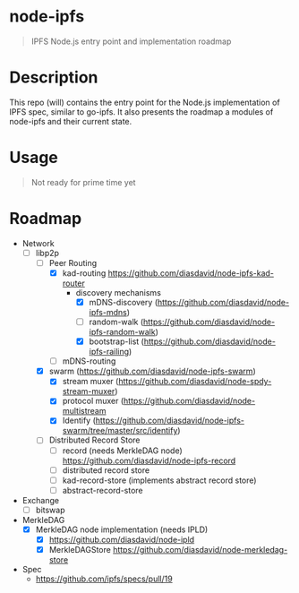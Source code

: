 node-ipfs
=========

> IPFS Node.js entry point and implementation roadmap

# Description

This repo (will) contains the entry point for the Node.js implementation of IPFS spec, similar to go-ipfs. It also presents the roadmap a modules of node-ipfs and their current state.


# Usage

> Not ready for prime time yet

# Roadmap

- Network
  - [ ] libp2p
    - [ ] Peer Routing
      - [x] kad-routing https://github.com/diasdavid/node-ipfs-kad-router
        - discovery mechanisms
          - [x] mDNS-discovery (https://github.com/diasdavid/node-ipfs-mdns)
          - [ ] random-walk (https://github.com/diasdavid/node-ipfs-random-walk)
          - [x] bootstrap-list (https://github.com/diasdavid/node-ipfs-railing)
      - [ ] mDNS-routing
    - [x] swarm (https://github.com/diasdavid/node-ipfs-swarm)
      - [x] stream muxer (https://github.com/diasdavid/node-spdy-stream-muxer)
      - [x] protocol muxer (https://github.com/diasdavid/node-multistream
      - [x] Identify (https://github.com/diasdavid/node-ipfs-swarm/tree/master/src/identify)
    - [ ] Distributed Record Store
      - [ ] record (needs MerkleDAG node) https://github.com/diasdavid/node-ipfs-record
      - [ ] distributed record store
      - [ ] kad-record-store (implements abstract record store)
      - [ ] abstract-record-store
- Exchange
  - [ ] bitswap
- MerkleDAG
  - [x] MerkleDAG node implementation (needs IPLD)
    - [x] https://github.com/diasdavid/node-ipld
    - [x] MerkleDAGStore https://github.com/diasdavid/node-merkledag-store 
- Spec 
  - https://github.com/ipfs/specs/pull/19
